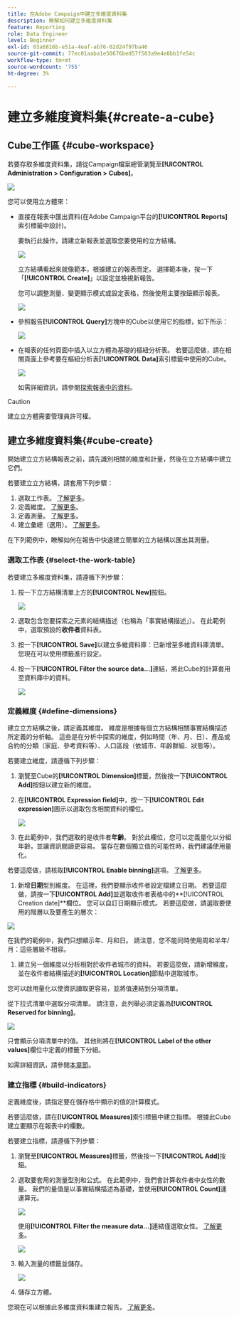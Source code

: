```yaml
---
title: 在Adobe Campaign中建立多維度資料集
description: 瞭解如何建立多維度資料集
feature: Reporting
role: Data Engineer
level: Beginner
exl-id: 03a6816b-e51a-4eaf-ab76-02d24f97ba46
source-git-commit: 77ec01aaba1e50676bed57f503a9e4e8bb1fe54c
workflow-type: tm+mt
source-wordcount: '755'
ht-degree: 3%

---
```


# 建立多維度資料集{#create-a-cube}

## Cube工作區 {#cube-workspace}

若要存取多維度資料集，請從Campaign檔案總管瀏覽至&#x200B;**[!UICONTROL Administration > Configuration > Cubes]**。

![](assets/cube-node.png)

您可以使用立方體來：

* 直接在報表中匯出資料(在Adobe Campaign平台的&#x200B;**[!UICONTROL Reports]**&#x200B;索引標籤中設計)。

  要執行此操作，請建立新報表並選取您要使用的立方結構。

  ![](assets/create-new-cube.png)

  立方結構看起來就像範本，根據建立的報表而定。 選擇範本後，按一下「**[!UICONTROL Create]**」以設定並檢視新報告。

  您可以調整測量、變更顯示模式或設定表格，然後使用主要按鈕顯示報表。

  ![](assets/display-cube-table.png)

* 參照報告&#x200B;**[!UICONTROL Query]**&#x200B;方塊中的Cube以使用它的指標，如下所示：

  ![](assets/cube-report-query.png)

* 在報表的任何頁面中插入以立方體為基礎的樞紐分析表。 若要這麼做，請在相關頁面上參考要在樞紐分析表&#x200B;**[!UICONTROL Data]**&#x200B;索引標籤中使用的Cube。

  ![](assets/cube-in-a-report.png)

  如需詳細資訊，請參閱[探索報表中的資料](cube-tables.md#explore-the-data-in-a-report)。


>[!CAUTION]
>
>建立立方體需要管理員許可權。
>

## 建立多維度資料集{#cube-create}

開始建立立方結構報表之前，請先識別相關的維度和計量，然後在立方結構中建立它們。

若要建立立方結構，請套用下列步驟：

1. 選取工作表。 [了解更多](#select-the-work-table)。
1. 定義維度。 [了解更多](#define-dimensions)。
1. 定義測量。 [了解更多](#build-indicators)。
1. 建立彙總（選用）。 [了解更多](customize-cubes.md#calculate-and-use-aggregates)。

在下列範例中，瞭解如何在報告中快速建立簡單的立方結構以匯出其測量。

### 選取工作表 {#select-the-work-table}

若要建立多維度資料集，請遵循下列步驟：

1. 按一下立方結構清單上方的&#x200B;**[!UICONTROL New]**&#x200B;按鈕。

   ![](assets/create-a-cube.png)

1. 選取包含您要探索之元素的結構描述（也稱為「事實結構描述」）。 在此範例中，選取預設的&#x200B;**收件者**&#x200B;資料表。
1. 按一下&#x200B;**[!UICONTROL Save]**&#x200B;以建立多維資料庫：已新增至多維資料庫清單。 您現在可以使用標籤進行設定。

1. 按一下&#x200B;**[!UICONTROL Filter the source data...]**&#x200B;連結，將此Cube的計算套用至資料庫中的資料。

   ![](assets/cube-filter-source.png)

### 定義維度 {#define-dimensions}

建立立方結構之後，請定義其維度。 維度是根據每個立方結構相關事實結構描述所定義的分析軸。 這些是在分析中探索的維度，例如時間（年、月、日）、產品或合約的分類（家庭、參考資料等）、人口區段（依城市、年齡群組、狀態等）。

若要建立維度，請遵循下列步驟：

1. 瀏覽至Cube的&#x200B;**[!UICONTROL Dimension]**&#x200B;標籤，然後按一下&#x200B;**[!UICONTROL Add]**&#x200B;按鈕以建立新的維度。
1. 在&#x200B;**[!UICONTROL Expression field]**&#x200B;中，按一下&#x200B;**[!UICONTROL Edit expression]**&#x200B;圖示以選取包含相關資料的欄位。

   ![](assets/cube-add-dimension.png)

1. 在此範例中，我們選取的是收件者&#x200B;**年齡**。 對於此欄位，您可以定義量化以分組年齡，並讓資訊閱讀更容易。 當存在數個獨立值的可能性時，我們建議使用量化。

若要這麼做，請核取&#x200B;**[!UICONTROL Enable binning]**&#x200B;選項。 [了解更多](customize-cubes.md#data-binning)。

1. 新增&#x200B;**日期**&#x200B;型別維度。 在這裡，我們要顯示收件者設定檔建立日期。 若要這麼做，請按一下&#x200B;**[!UICONTROL Add]**&#x200B;並選取收件者表格中的&#x200B;**[!UICONTROL Creation date]**欄位。
您可以自訂日期顯示模式。 若要這麼做，請選取要使用的階層以及要產生的層次：

![](assets/cube-date-dimension.png)

在我們的範例中，我們只想顯示年、月和日。 請注意，您不能同時使用周和半年/月：這些層級不相容。

1. 建立另一個維度以分析相對於收件者城市的資料。 若要這麼做，請新增維度，並在收件者結構描述的&#x200B;**[!UICONTROL Location]**&#x200B;節點中選取城市。

您可以啟用量化以使資訊讀取更容易，並將值連結到分項清單。

從下拉式清單中選取分項清單。 請注意，此列舉必須定義為&#x200B;**[!UICONTROL Reserved for binning]**。

![](assets/cube-dimension-with-enum.png)

只會顯示分項清單中的值。 其他則將在&#x200B;**[!UICONTROL Label of the other values]**&#x200B;欄位中定義的標籤下分組。

如需詳細資訊，請參閱[本章節](customize-cubes.md#dynamically-manage-bins)。

### 建立指標 {#build-indicators}

定義維度後，請指定要在儲存格中顯示的值的計算模式。

若要這麼做，請在&#x200B;**[!UICONTROL Measures]**&#x200B;索引標籤中建立指標。 根據此Cube建立要顯示在報表中的欄數。

若要建立指標，請遵循下列步驟：

1. 瀏覽至&#x200B;**[!UICONTROL Measures]**&#x200B;標籤，然後按一下&#x200B;**[!UICONTROL Add]**&#x200B;按鈕。
1. 選取要套用的測量型別和公式。 在此範例中，我們會計算收件者中女性的數量。 我們的量值是以事實結構描述為基礎，並使用&#x200B;**[!UICONTROL Count]**&#x200B;運運算元。

   ![](assets/cube-new-measure.png)

   使用&#x200B;**[!UICONTROL Filter the measure data...]**&#x200B;連結僅選取女性。 [了解更多](customize-cubes.md#define-measures)。

   ![](assets/cube-filter-measure-data.png)

1. 輸入測量的標籤並儲存。

   ![](assets/cube-save-measure.png)

1. 儲存立方體。


您現在可以根據此多維度資料集建立報告。 [了解更多](cube-tables.md)。
